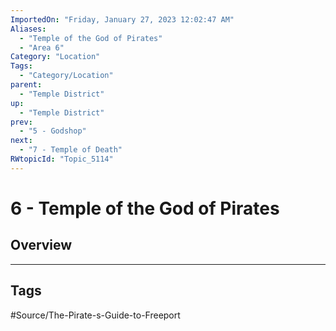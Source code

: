 ```yaml
---
ImportedOn: "Friday, January 27, 2023 12:02:47 AM"
Aliases:
  - "Temple of the God of Pirates"
  - "Area 6"
Category: "Location"
Tags:
  - "Category/Location"
parent:
  - "Temple District"
up:
  - "Temple District"
prev:
  - "5 - Godshop"
next:
  - "7 - Temple of Death"
RWtopicId: "Topic_5114"
---
```

# 6 - Temple of the God of Pirates
## Overview

---
## Tags
#Source/The-Pirate-s-Guide-to-Freeport

